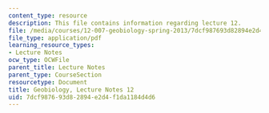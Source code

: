 ```yaml
---
content_type: resource
description: This file contains information regarding lecture 12.
file: /media/courses/12-007-geobiology-spring-2013/7dcf987693d82894e2d4f1da1184d4d6_MIT12_007S13_Lec12.pdf
file_type: application/pdf
learning_resource_types:
- Lecture Notes
ocw_type: OCWFile
parent_title: Lecture Notes
parent_type: CourseSection
resourcetype: Document
title: Geobiology, Lecture Notes 12
uid: 7dcf9876-93d8-2894-e2d4-f1da1184d4d6
---
```


